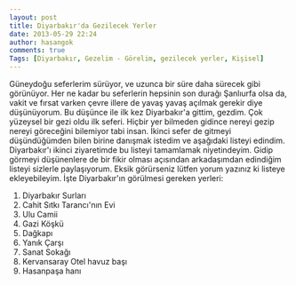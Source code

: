 ```yaml
---
layout: post
title: Diyarbakır'da Gezilecek Yerler
date: 2013-05-29 22:24
author: hasangok
comments: true
Tags: [Diyarbakır, Gezelim - Görelim, gezilecek yerler, Kişisel]
---
```

Güneydoğu seferlerim sürüyor, ve uzunca bir süre daha sürecek gibi görünüyor. Her ne kadar bu seferlerin hepsinin son durağı Şanlıurfa olsa da, vakit ve fırsat varken çevre illere de yavaş yavaş açılmak gerekir diye düşünüyorum.
Bu düşünce ile ilk kez Diyarbakır'a gittim, gezdim. Çok yüzeysel bir gezi oldu ilk seferi. Hiçbir yer bilmeden gidince nereyi gezip nereyi göreceğini bilemiyor tabi insan. İkinci sefer de gitmeyi düşündüğümden bilen birine danışmak istedim ve aşağıdaki listeyi edindim. Diyarbakır'ı ikinci ziyaretimde bu listeyi tamamlamak niyetindeyim. Gidip görmeyi düşünenlere de bir fikir olması açısından arkadaşımdan edindiğim listeyi sizlerle paylaşıyorum. Eksik görürseniz lütfen yorum yazınız ki listeye ekleyebileyim. İşte Diyarbakır'ın görülmesi gereken yerleri:

1. Diyarbakır Surları
2. Cahit Sıtkı Tarancı'nın Evi
3. Ulu Camii
4. Gazi Köşkü
5. Dağkapı
6. Yanık Çarşı
7. Sanat Sokağı
8. Kervansaray Otel havuz başı
9. Hasanpaşa hanı